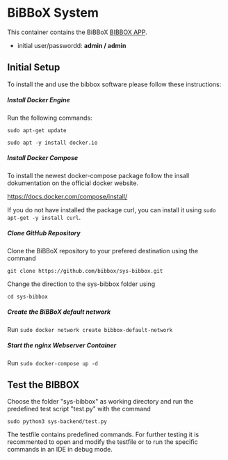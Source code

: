 # BiBBoX System

This container contains the BiBBoX [BIBBOX APP](http://bibbox.readthedocs.io/en/latest/admin-documentation/ "BIBBOX App Store"). 

* initial user/passwordd: **admin / admin**

## Initial Setup

To install the and use the bibbox software please follow these instructions:

##### Install Docker Engine

Run the following commands:

`sudo apt-get update`

`sudo apt -y install docker.io`

##### Install Docker Compose

To install the newest docker-compose package follow the insall dokumentation on the official docker website.

https://docs.docker.com/compose/install/

If you do not have installed the package curl, you can install it using `sudo apt-get -y install curl`.

##### Clone GitHub Repository

Clone the BiBBoX repository to your prefered destination using the command

`git clone https://github.com/bibbox/sys-bibbox.git`

Change the direction to the sys-bibbox folder using

`cd sys-bibbox`

##### Create the BiBBoX default network

Run `sudo docker network create bibbox-default-network`

##### Start the nginx Webserver Container

Run `sudo docker-compose up -d`

## Test the BIBBOX

Choose the folder "sys-bibbox" as working directory and run the predefined test script "test.py" with the command

`sudo python3 sys-backend/test.py`

The testfile contains predefined commands. For further testing it is recommented to open and modify the testfile or to run the specific commands in an IDE in debug mode.
